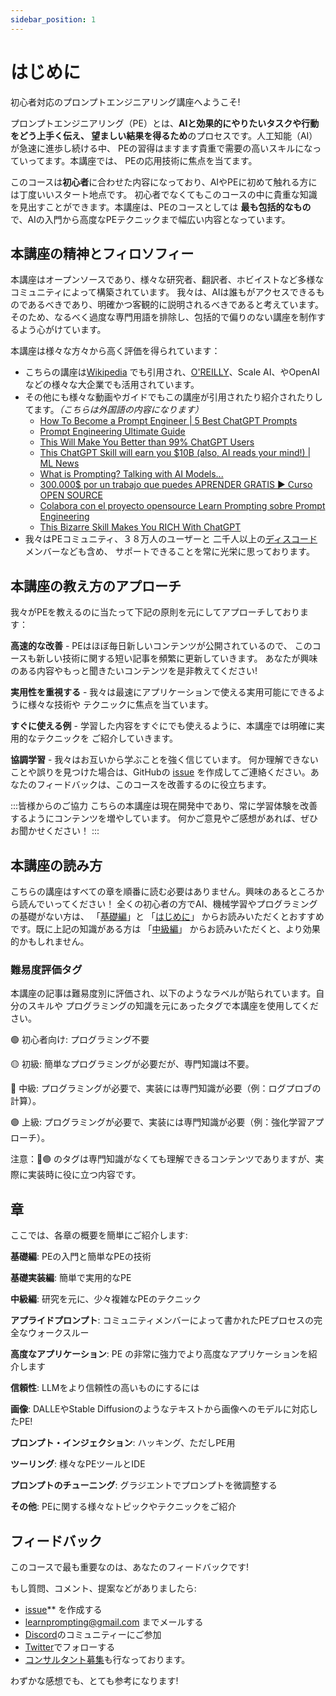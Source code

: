 ```yaml
---
sidebar_position: 1
---
```

# はじめに

初心者対応のプロンプトエンジニアリング講座へようこそ!

プロンプトエンジニアリング（PE）とは、**AIと効果的にやりたいタスクや行動をどう上手く伝え、
望ましい結果を得るため**のプロセスです。人工知能（AI）が急速に進歩し続ける中、
PEの習得はますます貴重で需要の高いスキルになっていってます。本講座では、
PEの応用技術に焦点を当てます。

このコースは**初心者**に合わせた内容になっており、AIやPEに初めて触れる方には丁度いいスタート地点です。
初心者でなくてもこのコースの中に貴重な知識を見出すことができます。本講座は、PEのコースとしては
**最も包括的なもの**で、AIの入門から高度なPEテクニックまで幅広い内容となっています。

## 本講座の精神とフィロソフィー

本講座はオープンソースであり、様々な研究者、翻訳者、ホビイストなど多様なコミュニティによって構築されています。
我々は、AIは誰もがアクセスできるものであるべきであり、明確かつ客観的に説明されるべきであると考えています。
そのため、なるべく過度な専門用語を排除し、包括的で偏りのない講座を制作するよう心がけています。

本講座は様々な方々から高く評価を得られています：
* こちらの講座は[Wikipedia](https://en.wikipedia.org/wiki/Prompt_engineering#cite_ref-15)
でも引用され、[O'REILLY](https://learning.oreilly.com/live-events/prompt-engineering-for-generating-ai-art-and-text/0636920084340/0636920084339/)、Scale AI、やOpenAIなどの様々な大企業でも活用されています。
* その他にも様々な動画やガイドでもこの講座が引用されたり紹介されたりしてます。*（こちらは外国語の内容になります）*
    - [How To Become a Prompt Engineer | 5 Best ChatGPT Prompts](https://youtu.be/GPqSoiOP3w8?t=274)
    - [Prompt Engineering Ultimate Guide](https://learnwithhasan.com/prompt-engineering-guide/)
    - [This Will Make You Better than 99% ChatGPT Users](https://www.youtube.com/watch?v=EYjG6i53-xk)
    - [This ChatGPT Skill will earn you $10B (also, AI reads your mind!) | ML News](https://youtu.be/yR4hNBNS6yc?t=743)
    - [What is Prompting? Talking with AI Models...](https://youtu.be/pZsJbYIFCCw?t=208)
    - [300.000$ por un trabajo que puedes APRENDER GRATIS ▶ Curso OPEN SOURCE](https://youtu.be/4kp7oVTu9Ck?t=495)
    - [Colabora con el proyecto opensource Learn Prompting sobre Prompt Engineering](https://www.youtube.com/watch?v=q5wuHUmGFMw)
    - [This Bizarre Skill Makes You RICH With ChatGPT](https://youtu.be/f8PGV3T9w38?t=549)
* 我々はPEコミュニティ、３８万人のユーザーと
二千人以上の[ディスコード](ttps://discord.gg/learn-prompting)メンバーなども含め、
サポートできることを常に光栄に思っております。

## 本講座の教え方のアプローチ

我々がPEを教えるのに当たって下記の原則を元にしてアプローチしております：

**高速的な改善** - PEはほぼ毎日新しいコンテンツが公開されているので、
このコースも新しい技術に関する短い記事を頻繁に更新していきます。
あなたが興味のある内容やもっと聞きたいコンテンツを是非教えてください!

**実用性を重視する** - 我々は最速にアプリケーションで使える実用可能にできるように様々な技術や
テクニックに焦点を当ています。

**すぐに使える例** - 学習した内容をすぐにでも使えるように、本講座では明確に実用的なテクニックを
ご紹介していきます。

**協調学習** - 我々はお互いから学ぶことを強く信じています。
何か理解できないことや誤りを見つけた場合は、GitHubの
[issue](https://github.com/trigaten/Learn_Prompting/issues/new/choose)
を作成してご連絡ください。あなたのフィードバックは、このコースを改善するのに役立ちます。

:::皆様からのご協力
こちらの本講座は現在開発中であり、常に学習体験を改善するようにコンテンツを増やしています。
何かご意見やご感想があれば、ぜひお聞かせください！
:::

## 本講座の読み方

こちらの講座はすべての章を順番に読む必要はありません。興味のあるところから読んでいってください！
全くの初心者の方でAI、機械学習やプログラミングの基礎がない方は、
「[基礎編](https://learnprompting.org/docs/category/-basics)」と
「[はじめに](https://learnprompting.org/docs/basics/intro)」
からお読みいただくとおすすめです。既に上記の知識がある方は
「[中級編](https://learnprompting.org/docs/category/%EF%B8%8F-intermediate)」
からお読みいただくと、より効果的かもしれません。

### 難易度評価タグ

本講座の記事は難易度別に評価され、以下のようなラベルが貼られています。自分のスキルや
プログラミングの知識を元にあったタグで本講座を使用してください。

🟢 初心者向け: プログラミング不要

🟡 初級: 簡単なプログラミングが必要だが、専門知識は不要。

🔴 中級: プログラミングが必要で、実装には専門知識が必要（例：ログプロブの計算）。

🟣 上級: プログラミングが必要で、実装には専門知識が必要（例：強化学習アプローチ）。

注意：🔴🟣 のタグは専門知識がなくても理解できるコンテンツでありますが、実際に実装時に役に立つ内容です。

## 章

ここでは、各章の概要を簡単にご紹介します:

**基礎編**: PEの入門と簡単なPEの技術

**基礎実装編**: 簡単で実用的なPE

**中級編**: 研究を元に、少々複雑なPEのテクニック

**アプライドプロンプト**: コミュニティメンバーによって書かれたPEプロセスの完全なウォークスルー

**高度なアプリケーション**: PE の非常に強力でより高度なアプリケーションを紹介します

**信頼性**: LLMをより信頼性の高いものにするには

**画像**: DALLEやStable Diffusionのようなテキストから画像へのモデルに対応したPE!

**プロンプト・インジェクション**: ハッキング、ただしPE用

**ツーリング**: 様々なPEツールとIDE

**プロンプトのチューニング**: グラジエントでプロンプトを微調整する

**その他**: PEに関する様々なトピックやテクニックをご紹介

## フィードバック

このコースで最も重要なのは、あなたのフィードバックです!

もし質問、コメント、提案などがありましたら:
- [issue](https://github.com/trigaten/Learn_Prompting/issues/new/choose)** を作成する
- [learnprompting@gmail.com](mailto:learnprompting@gmail.com) までメールする
- [Discord](https://learnprompting.org/discord)のコミュニティーにご参加
- [Twitter](https://twitter.com/learn_prompting)でフォローする
- [コンサルタント募集](https://learnprompting.org/consulting)も行なっております。

わずかな感想でも、とても参考になります!
